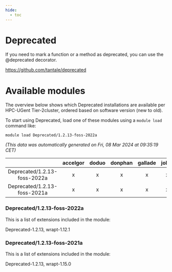 ```yaml
---
hide:
  - toc
---
```


Deprecated
==========


If you need to mark a function or a method as deprecated, you can use the @deprecated decorator.

https://github.com/tantale/deprecated
# Available modules


The overview below shows which Deprecated installations are available per HPC-UGent Tier-2cluster, ordered based on software version (new to old).

To start using Deprecated, load one of these modules using a `module load` command like:

```shell
module load Deprecated/1.2.13-foss-2022a
```

*(This data was automatically generated on Fri, 08 Mar 2024 at 09:35:19 CET)*  

| |accelgor|doduo|donphan|gallade|joltik|skitty|
| :---: | :---: | :---: | :---: | :---: | :---: | :---: |
|Deprecated/1.2.13-foss-2022a|x|x|x|x|x|x|
|Deprecated/1.2.13-foss-2021a|x|x|x|x|x|x|


### Deprecated/1.2.13-foss-2022a

This is a list of extensions included in the module:

Deprecated-1.2.13, wrapt-1.12.1

### Deprecated/1.2.13-foss-2021a

This is a list of extensions included in the module:

Deprecated-1.2.13, wrapt-1.15.0